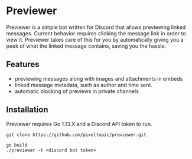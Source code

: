 # Previewer

Previewer is a simple bot written for Discord that allows previewing linked messages. 
Current behavior requires clicking the message link in order to view it. Previewer
takes care of this for you by automatically giving you a peek of what the linked message contains, saving
you the hassle.

## Features
- previewing messages along with images and attachments in embeds
- linked message metadata, such as author and time sent.
- automatic blocking of previews in private channels

## Installation
Previewer requires Go 1.13.X and a Discord API token to run.

```
git clone https://github.com/pixeltopic/previewer.git
```

```
go build
./previewer -t <discord bot token>
```